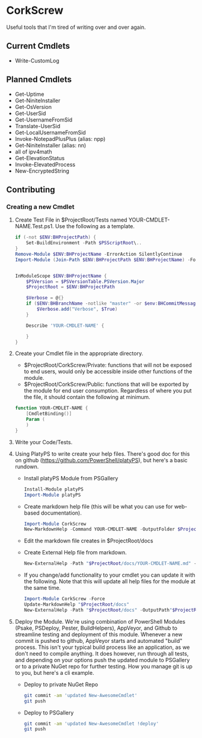 # CorkScrew

Useful tools that I'm tired of writing over and over again.

## Current Cmdlets

* Write-CustomLog

## Planned Cmdlets

* Get-Uptime
* Get-NiniteInstaller
* Get-OsVersion
* Get-UserSid
* Get-UsernameFromSid
* Translate-UserSid
* Get-LocalUsernameFromSid
* Invoke-NotepadPlusPlus (alias: npp)
* Get-NiniteInstaller (alias: nn)
* all of ipv4math
* Get-ElevationStatus
* Invoke-ElevatedProcess
* New-EncryptedString

## Contributing

### Creating a new Cmdlet

1. Create Test File in $ProjectRoot/Tests named YOUR-CMDLET-NAME.Test.ps1. Use the following as a template.

    ``` powershell
    if (-not $ENV:BHProjectPath) {
        Set-BuildEnvironment -Path $PSScriptRoot\..
    }
    Remove-Module $ENV:BHProjectName -ErrorAction SilentlyContinue
    Import-Module (Join-Path $ENV:BHProjectPath $ENV:BHProjectName) -Force


    InModuleScope $ENV:BHProjectName {
        $PSVersion = $PSVersionTable.PSVersion.Major
        $ProjectRoot = $ENV:BHProjectPath

        $Verbose = @{}
        if ($ENV:BHBranchName -notlike "master" -or $env:BHCommitMessage -match "!verbose") {
            $Verbose.add("Verbose", $True)
        }

        Describe 'YOUR-CMDLET-NAME' {

        }
    }
    ```

1. Create your Cmdlet file in the appropriate directory.

    * $ProjectRoot/CorkScrew/Private: functions that will not be exposed to end users, would only be accessible inside other functions of the module.
    * $ProjectRoot/CorkScrew/Public: functions that will be exported by the module for end user consumption.
    Regardless of where you put the file, it should contain the following at minimum.

    ``` powershell
    function YOUR-CMDLET-NAME {
        [CmdletBinding()]
        Param (
        )
    }
    ```

1. Write your Code/Tests.
1. Using PlatyPS to write create your help files. There's good doc for this on github (https://github.com/PowerShell/platyPS), but here's a basic rundown.

    * Install platyPS Module from PSGallery

        ``` powershell
        Install-Module platyPS
        Import-Module platyPS
        ```

    * Create markdown help file (this will be what you can use for web-based documentation).

        ``` powershell
        Import-Module CorkScrew
        New-MarkdownHelp -Command YOUR-CMDLET-NAME -OutputFolder $ProjectRoot/docs
        ```

    * Edit the markdown file creates in $ProjectRoot/docs
    * Create External Help file from markdown.

        ``` powershell
        New-ExternalHelp -Path "$ProjectRoot/docs/YOUR-CMDLET-NAME.md" -OutputPath "$ProjectRoot/CorkScrew/en-US/"
        ```

    * If you change/add functionality to your cmdlet you can update it with the following. Note that this will update all help files for the module at the same time.

        ``` powershell
        Import-Module CorkScrew -Force
        Update-MarkdownHelp "$ProjectRoot/docs"
        New-ExternalHelp -Path "$ProjectRoot/docs" -OutputPath"$ProjectRoot/CorkScrew/en-US/"
        ```
1. Deploy the Module. We're using combination of PowerShell Modules (Psake, PSDeploy, Pester, BuildHelpers), AppVeyor, and Github to streamline testing and deployment of this module. Whenever a new commit is pushed to github, AppVeyor starts and automated "build" process. This isn't your typical build process like an application, as we don't need to compile anything. It does however, run through all tests, and depending on your options push the updated module to PSGallery or to a private NuGet repo for further testing. How you manage git is up to you, but here's a cli example.

    * Deploy to private NuGet Repo
        ``` bash
        git commit -am 'updated New-AwesomeCmdlet'
        git push
        ```

    * Deploy to PSGallery
        ``` bash
        git commit -am 'updated New-AwesomeCmdlet !deploy'
        git push
        ```
